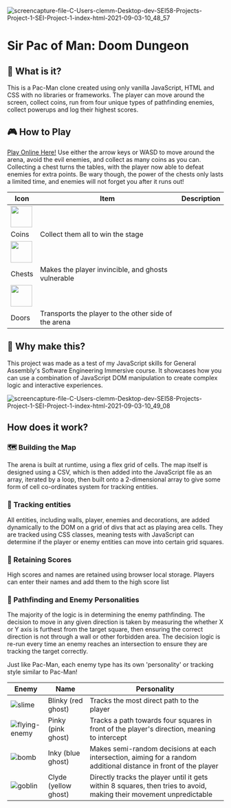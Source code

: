 ![screencapture-file-C-Users-clemm-Desktop-dev-SEI58-Projects-Project-1-SEI-Project-1-index-html-2021-09-03-10_48_57](https://user-images.githubusercontent.com/25615907/131986303-c9f73828-9402-4c74-b89f-b12a018fd1a4.png)

# Sir Pac of Man: Doom Dungeon

## 🤔 What is it?
This is a Pac-Man clone created using only vanilla JavaScript, HTML and CSS with no libraries or frameworks. The player can move around the screen, collect coins, run from four unique types of pathfinding enemies, collect powerups and log their highest scores.

## 🎮 How to Play 
[Play Online Here!](https://clemmurphy.github.io/Doom-Dungeon/)
Use either the arrow keys or WASD to move around the arena, avoid the evil enemies, and collect as many coins as you can. Collecting a chest turns the tables, with the player now able to defeat enemies for extra points. Be wary though, the power of the chests only lasts a limited time, and enemies will not forget you after it runs out!

|Icon| Item | Description |
|--|--|--|
| <img src="https://user-images.githubusercontent.com/25615907/131993277-6dcbceec-ed4b-4c2f-b6cc-2f79529a6236.png" width="50" />
 | Coins | Collect them all to win the stage |
| <img src="https://user-images.githubusercontent.com/25615907/131993284-55f141bd-cc1b-43b8-a8ea-07634da51c50.gif" width="50" />
 | Chests | Makes the player invincible, and ghosts vulnerable |
| <img src="https://user-images.githubusercontent.com/25615907/131993295-34fb0f1b-6592-4a97-a389-6622edf24884.png" width="50" />
 | Doors | Transports the player to the other side of the arena |

## 🤖 Why make this?
This project was made as a test of my JavaScript skills for General Assembly's Software Engineering Immersive course. It showcases how you can use a combination of JavaScript DOM manipulation to create complex logic and interactive experiences.

![screencapture-file-C-Users-clemm-Desktop-dev-SEI58-Projects-Project-1-SEI-Project-1-index-html-2021-09-03-10_49_08](https://user-images.githubusercontent.com/25615907/131986321-f0d0809f-1d58-465d-ba3e-0f9f80ab2ae4.png)

## How does it work?
### 🗺️ Building the Map
The arena is built at runtime, using a flex grid of cells. The map itself is designed using a CSV, which is then added into the JavaScript file as an array, iterated by a loop, then built onto a 2-dimensional array to give some form of cell co-ordinates system for tracking entities.

### 👾 Tracking entities
All entities, including walls, player, enemies and decorations, are added dynamically to the DOM on a grid of divs that act as playing area cells. They are tracked using CSS classes, meaning tests with JavaScript can determine if the player or enemy entities can move into certain grid squares.

### 🧮 Retaining Scores
High scores and names are retained using browser local storage. Players can enter their names and add them to the high score list

### 👹 Pathfinding and Enemy Personalities
The majority of the logic is in determining the enemy pathfinding. The decision to move in any given direction is taken by measuring the whether X or Y axis is furthest from the target square, then ensuring the correct direction is not through a wall or other forbidden area. The decision logic is re-run every time an enemy reaches an intersection to ensure they are tracking the target correctly.

Just like Pac-Man, each enemy type has its own 'personality' or tracking style similar to Pac-Man!

| Enemy | Name | Personality |
|--|--|--|
| ![slime](https://user-images.githubusercontent.com/25615907/131990067-0b76a4e9-5a30-4f2f-8ad7-f1da24fcfcc7.gif) | Blinky (red ghost) | Tracks the most direct path to the player |
| ![flying-enemy](https://user-images.githubusercontent.com/25615907/131990192-5bb4de4c-295c-4c25-99f1-82ca7b75cc3c.gif) | Pinky (pink ghost) | Tracks a path towards four squares in front of the player's direction, meaning to intercept |
| ![bomb](https://user-images.githubusercontent.com/25615907/131990240-6e88cfaf-1194-4e23-8ae6-627d69e60b1d.gif) | Inky (blue ghost) | Makes semi-random decisions at each intersection, aiming for a random additional distance in front of the player |
| ![goblin](https://user-images.githubusercontent.com/25615907/131990117-ecbd6490-5bae-4364-af2e-21114490aa03.gif) | Clyde (yellow ghost) | Directly tracks the player until it gets within 8 squares, then tries to avoid, making their movement unpredictable |
